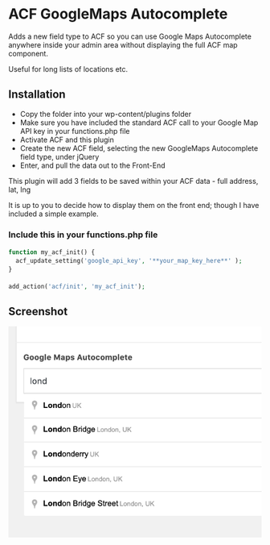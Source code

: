 # ACF GoogleMaps Autocomplete

Adds a new field type to ACF so you can use Google Maps Autocomplete anywhere inside your admin area without displaying the full ACF map component.

Useful for long lists of locations etc.

## Installation

- Copy the folder into your wp-content/plugins folder
- Make sure you have included the standard ACF call to your Google Map API key in your functions.php file
- Activate ACF and this plugin
- Create the new ACF field, selecting the new GoogleMaps Autocomplete field type, under jQuery
- Enter, and pull the data out to the Front-End

This plugin will add 3 fields to be saved within your ACF data - full address, lat, lng

It is up to you to decide how to display them on the front end; though I have included a simple example.

### Include this in your functions.php file

```php
function my_acf_init() {
  acf_update_setting('google_api_key', '**your_map_key_here**' );
}

add_action('acf/init', 'my_acf_init');
```

## Screenshot

![](images/field-in-use.png)
